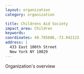 ```yaml
---
layout: organization
category: organization

title: Childrens Aid Society
impact_area: Children
keywords: 
coordinates: 40.785606,-73.942123
address: |
  433 East 100th Street
  New York NY 10029
---
```

Organization's overview
